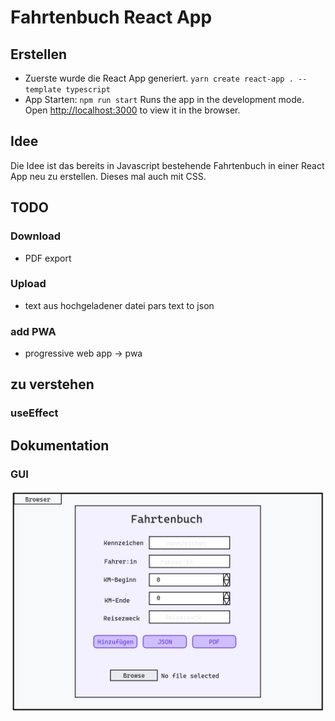 # Fahrtenbuch React App

## Erstellen
+ Zuerste wurde die React App generiert.
`yarn create react-app . --template typescript`
+ App Starten:
 `npm run start`
Runs the app in the development mode.\
Open [http://localhost:3000](http://localhost:3000) to view it in the browser.

## Idee
Die Idee ist das bereits in Javascript bestehende Fahrtenbuch in einer React App neu zu erstellen. Dieses mal auch mit CSS.

## TODO

### Download
+ PDF export

### Upload
+ text aus hochgeladener datei pars text to json

### add PWA
+ progressive web app -> pwa

## zu verstehen
### useEffect

## Dokumentation

### GUI
![Fahrtenbuch.png](img%2FFahrtenbuch.png)
